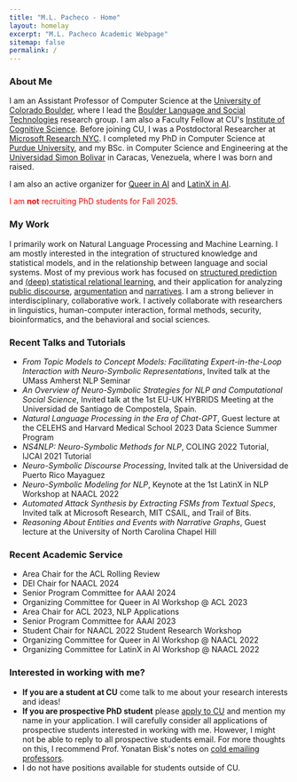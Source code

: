 ```yaml
---
title: "M.L. Pacheco - Home"
layout: homelay
excerpt: "M.L. Pacheco Academic Webpage"
sitemap: false
permalink: /
---
```


### About Me

I am an Assistant Professor of Computer Science at the [University of Colorado Boulder](https://www.colorado.edu/cs/), where I lead the [Boulder Language and Social Technologies](https://blast-cu.github.io/) research group. I am also a Faculty Fellow at CU's [Institute of Cognitive Science](https://www.colorado.edu/ics/). Before joining CU, I was a Postdoctoral Researcher at [Microsoft Research
NYC](https://www.microsoft.com/en-us/research/lab/microsoft-research-new-york/). I completed my PhD in Computer Science at [Purdue University](https://www.cs.purdue.edu/), and my BSc. in Computer Science and Engineering at the [Universidad Simon Bolivar](http://www.usb.ve/) in Caracas, Venezuela, where I was born and raised.

I am also an active organizer for [Queer in AI](https://www.queerinai.com/) and [LatinX in AI](https://www.latinxinai.org/).

<span style="color:red">I am **not** recruiting PhD students for Fall 2025</span>.


### My Work

I primarily work on Natural Language Processing and Machine Learning. I am mostly interested in the integration of structured knowledge and statistical models, and in the relationship between language and social systems. Most of my previous work has focused on [structured prediction](https://aclanthology.org/2021.eacl-main.100/) and [(deep) statistical relational learning](https://aclanthology.org/2021.tacl-1.7/), and their application for analyzing [public discourse](https://aclanthology.org/2022.naacl-main.427/), [argumentation](https://aclanthology.org/2021.emnlp-main.783/) and [narratives](https://aclanthology.org/2020.findings-emnlp.446/). I am a strong believer in interdisciplinary, collaborative work. I actively collaborate with researchers in linguistics, human-computer interaction, formal methods, security, bioinformatics, and the behavioral and social sciences. 

### Recent Talks and Tutorials

- *From Topic Models to Concept Models: Facilitating Expert-in-the-Loop Interaction with Neuro-Symbolic Representations*, Invited talk at the UMass Amherst NLP Seminar
- *An Overview of Neuro-Symbolic Strategies for NLP and Computational Social Science*, Invited talk at the 1st EU-UK HYBRIDS Meeting at the Universidad de Santiago de Compostela, Spain. 
- *Natural Language Processing in the Era of Chat-GPT*, Guest lecture at the CELEHS and Harvard Medical School 2023 Data Science Summer Program
- *NS4NLP: Neuro-Symbolic Methods for NLP*, COLING 2022 Tutorial, IJCAI 2021 Tutorial
- *Neuro-Symbolic Discourse Processing*, Invited talk at the Universidad de Puerto Rico Mayaguez
- *Neuro-Symbolic Modeling for NLP*, Keynote at the 1st LatinX in NLP Workshop at NAACL 2022
- *Automated Attack Synthesis by Extracting FSMs from Textual Specs*, Invited talk at Microsoft Research, MIT CSAIL, and Trail of Bits.
- *Reasoning About Entities and Events with Narrative Graphs*, Guest lecture at the University of North Carolina Chapel Hill

### Recent Academic Service 
-  Area Chair for the ACL Rolling Review
-  DEI Chair for NAACL 2024
-  Senior Program Committee for AAAI 2024
-  Organizing Committee for Queer in AI Workshop @ ACL 2023
-  Area Chair for ACL 2023, NLP Applications
-  Senior Program Committee for AAAI 2023
-  Student Chair for NAACL 2022 Student Research Workshop 
-  Organizing Committee for Queer in AI Workshop @ NAACL 2022
-  Organizing Committee for LatinX in AI Workshop @ NAACL 2022


### Interested in working with me?

- **If you are a student at CU** come talk to me about your research interests and ideas!
- **If you are prospective PhD student** please [apply to CU](https://www.colorado.edu/cs/admissions/graduate-admissions/how-apply) and mention my name in your application. I will carefully consider all applications of prospective students interested in working with me. However, I might not be able to reply to all prospective students email. For more thoughts on this, I recommend Prof. Yonatan Bisk's notes on [cold emailing professors](https://yonatanbisk.com/emailing_professors.html). 
- I do not have positions available for students outside of CU. 
